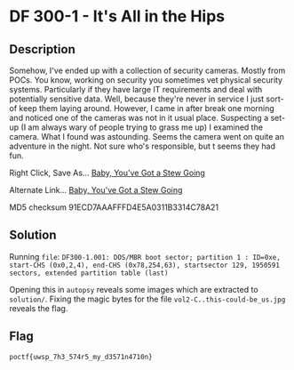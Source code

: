 # DF 300-1 - It's All in the Hips 
## Description
Somehow, I've ended up with a collection of security cameras. Mostly from POCs. You know, working on security you sometimes vet physical security systems. Particularly if they have large IT requirements and deal with potentially sensitive data. Well, because they're never in service I just sort-of keep them laying around. However, I came in after break one morning and noticed one of the cameras was not in it usual place. Suspecting a set-up (I am always wary of people trying to grass me up) I examined the camera. What I found was astounding. Seems the camera went on quite an adventure in the night. Not sure who's responsible, but t seems they had fun.

Right Click, Save As... [Baby, You've Got a Stew Going](https://pointeroverflowctf.com/static/DF300-1.001)

Alternate Link... [Baby, You've Got a Stew Going](https://uwspedu-my.sharepoint.com/:u:/g/personal/cjohnson_uwsp_edu/EYNqFUXg7F5Kp2oyuM0_FtoBJGPoVKE64i4PuVffV7EGig?e=G483WY)

MD5 checksum 91ECD7AAAFFFD4E5A0311B3314C78A21

## Solution
Running `file`:
`DF300-1.001: DOS/MBR boot sector; partition 1 : ID=0xe, start-CHS (0x0,2,4), end-CHS (0x78,254,63), startsector 129, 1950591 sectors, extended partition table (last)`

Opening this in `autopsy` reveals some images which are extracted to `solution/`. Fixing the magic bytes for the file `vol2-C..this-could-be_us.jpg` reveals the flag.

## Flag
`poctf{uwsp_7h3_574r5_my_d3571n4710n}`
